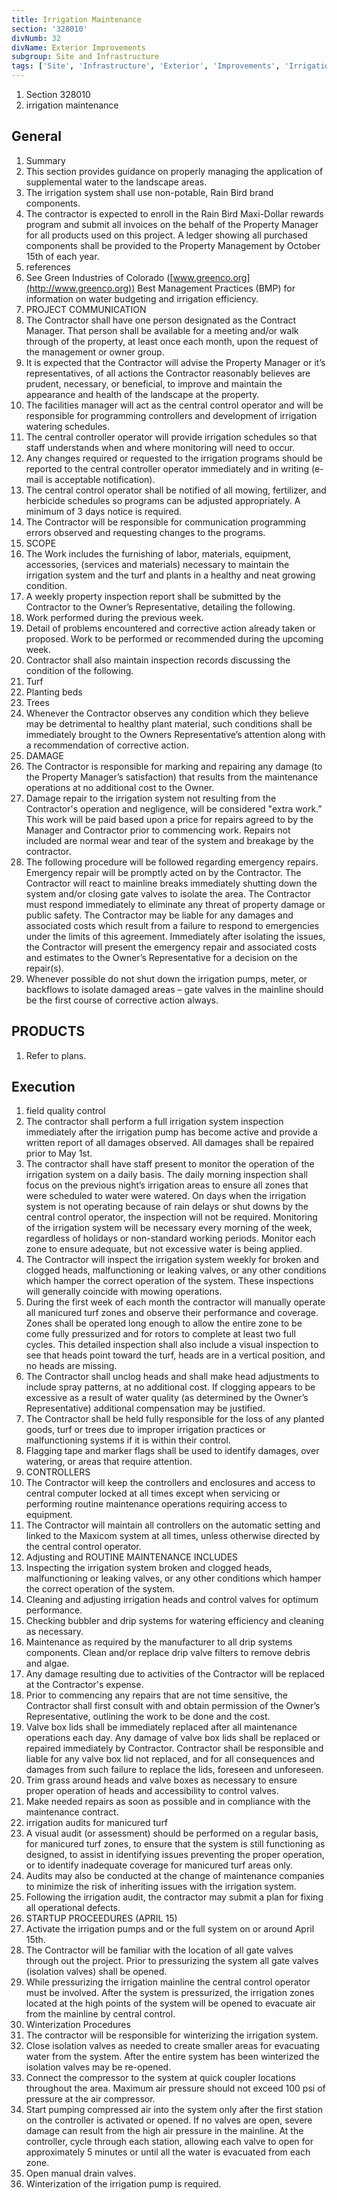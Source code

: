 ```yaml
---
title: Irrigation Maintenance
section: '328010'
divNumb: 32
divName: Exterior Improvements
subgroup: Site and Infrastructure
tags: ['Site', 'Infrastructure', 'Exterior', 'Improvements', 'Irrigation', 'Maintenance']
---
```


   1. Section 328010
   1. irrigation maintenance

## General

   1. Summary
   1. This section provides guidance on properly managing the application of supplemental water to the landscape areas. 
   1. The irrigation system shall use non-potable, Rain Bird brand components.
   1. The contractor is expected to enroll in the Rain Bird Maxi-Dollar rewards program and submit all invoices on the behalf of the Property Manager for all products used on this project. A ledger showing all purchased components shall be provided to the Property Management by October 15th of each year.
   1. references
   1. See Green Industries of Colorado ([www.greenco.org](http://www.greenco.org)) Best Management Practices (BMP) for information on water budgeting and irrigation efficiency.
   1. PROJECT COMMUNICATION
   1. The Contractor shall have one person designated as the Contract Manager. That person shall be available for a meeting and/or walk through of the property, at least once each month, upon the request of the management or owner group.
   1. It is expected that the Contractor will advise the Property Manager or it’s representatives, of all actions the Contractor reasonably believes are prudent, necessary, or beneficial, to improve and maintain the appearance and health of the landscape at the property.
   1. The facilities manager will act as the central control operator and will be responsible for programming controllers and development of irrigation watering schedules.
   1. The central controller operator will provide irrigation schedules so that staff understands when and where monitoring will need to occur.
   1. Any changes required or requested to the irrigation programs should be reported to the central controller operator immediately and in writing (e-mail is acceptable notification).
   1. The central control operator shall be notified of all mowing, fertilizer, and herbicide schedules so programs can be adjusted appropriately. A minimum of 3 days notice is required.
   1. The Contractor will be responsible for communication programming errors observed and requesting changes to the programs.
   1. SCOPE
   1. The Work includes the furnishing of labor, materials, equipment, accessories, (services and materials) necessary to maintain the irrigation system and the turf and plants in a healthy and neat growing condition.
   1. A weekly property inspection report shall be submitted by the Contractor to the Owner’s Representative, detailing the following.
   1. Work performed during the previous week.
   1. Detail of problems encountered and corrective action already taken or proposed. Work to be performed or recommended during the upcoming week.
   1. Contractor shall also maintain inspection records discussing the condition of the following.
   1. Turf
   1. Planting beds 
   1. Trees 
   1. Whenever the Contractor observes any condition which they believe may be detrimental to healthy plant material, such conditions shall be immediately brought to the Owners Representative’s attention along with a recommendation of corrective action.
   1. DAMAGE
   1. The Contractor is responsible for marking and repairing any damage (to the Property Manager’s satisfaction) that results from the maintenance operations at no additional cost to the Owner.
   1. Damage repair to the irrigation system not resulting from the Contractor's operation and negligence, will be considered "extra work.” This work will be paid based upon a price for repairs agreed to by the Manager and Contractor prior to commencing work. Repairs not included are normal wear and tear of the system and breakage by the contractor. 
   1. The following procedure will be followed regarding emergency repairs. Emergency repair will be promptly acted on by the Contractor. The Contractor will react to mainline breaks immediately shutting down the system and/or closing gate valves to isolate the area. The Contractor must respond immediately to eliminate any threat of property damage or public safety. The Contractor may be liable for any damages and associated costs which result from a failure to respond to emergencies under the limits of this agreement. Immediately after isolating the issues, the Contractor will present the emergency repair and associated costs and estimates to the Owner’s Representative for a decision on the repair(s).
   1. Whenever possible do not shut down the irrigation pumps, meter, or backflows to isolate damaged areas – gate valves in the mainline should be the first course of corrective action always.
   
## PRODUCTS

   1. Refer to plans.

## Execution

   1. field quality control
   1. The contractor shall perform a full irrigation system inspection immediately after the irrigation pump has become active and provide a written report of all damages observed. All damages shall be repaired prior to May 1st.
   1. The contractor shall have staff present to monitor the operation of the irrigation system on a daily basis. The daily morning inspection shall focus on the previous night’s irrigation areas to ensure all zones that were scheduled to water were watered. On days when the irrigation system is not operating because of rain delays or shut downs by the central control operator, the inspection will not be required. Monitoring of the irrigation system will be necessary every morning of the week, regardless of holidays or non-standard working periods. Monitor each zone to ensure adequate, but not excessive water is being applied.
   1. The Contractor will inspect the irrigation system weekly for broken and clogged heads, malfunctioning or leaking valves, or any other conditions which hamper the correct operation of the system. These inspections will generally coincide with mowing operations.
   1. During the first week of each month the contractor will manually operate all manicured turf zones and observe their performance and coverage. Zones shall be operated long enough to allow the entire zone to be come fully pressurized and for rotors to complete at least two full cycles. This detailed inspection shall also include a visual inspection to see that heads point toward the turf, heads are in a vertical position, and no heads are missing.
   1. The Contractor shall unclog heads and shall make head adjustments to include spray patterns, at no additional cost. If clogging appears to be excessive as a result of water quality (as determined by the Owner’s Representative) additional compensation may be justified.
   1. The Contractor shall be held fully responsible for the loss of any planted goods, turf or trees due to improper irrigation practices or malfunctioning systems if it is within their control.
   1. Flagging tape and marker flags shall be used to identify damages, over watering, or areas that require attention.
   1. CONTROLLERS
   1. The Contractor will keep the controllers and enclosures and access to central computer locked at all times except when servicing or performing routine maintenance operations requiring access to equipment. 
   1. The Contractor will maintain all controllers on the automatic setting and linked to the Maxicom system at all times, unless otherwise directed by the central control operator.
   1. Adjusting and ROUTINE MAINTENANCE INCLUDES
   1. Inspecting the irrigation system broken and clogged heads, malfunctioning or leaking valves, or any other conditions which hamper the correct operation of the system.
   1. Cleaning and adjusting irrigation heads and control valves for optimum performance.
   1. Checking bubbler and drip systems for watering efficiency and cleaning as necessary. 
   1. Maintenance as required by the manufacturer to all drip systems components. Clean and/or replace drip valve filters to remove debris and algae.
   1. Any damage resulting due to activities of the Contractor will be replaced at the Contractor's expense.
   1. Prior to commencing any repairs that are not time sensitive, the Contractor shall first consult with and obtain permission of the Owner’s Representative, outlining the work to be done and the cost.
   1. Valve box lids shall be immediately replaced after all maintenance operations each day. Any damage of valve box lids shall be replaced or repaired immediately by Contractor. Contractor shall be responsible and liable for any valve box lid not replaced, and for all consequences and damages from such failure to replace the lids, foreseen and unforeseen.
   1. Trim grass around heads and valve boxes as necessary to ensure proper operation of heads and accessibility to control valves.
   1. Make needed repairs as soon as possible and in compliance with the maintenance contract.
   1. irrigation audits for manicured turf
   1. A visual audit (or assessment) should be performed on a regular basis, for manicured turf zones, to ensure that the system is still functioning as designed, to assist in identifying issues preventing the proper operation, or to identify inadequate coverage for manicured turf areas only.
   1. Audits may also be conducted at the change of maintenance companies to minimize the risk of inheriting issues with the irrigation system.
   1. Following the irrigation audit, the contractor may submit a plan for fixing all operational defects.
   1. STARTUP PROCEEDURES (APRIL 15)
   1. Activate the irrigation pumps and or the full system on or around April 15th.
   1. The Contractor will be familiar with the location of all gate valves through out the project. Prior to pressurizing the system all gate valves (isolation valves) shall be opened.
   1. While pressurizing the irrigation mainline the central control operator must be involved. After the system is pressurized, the irrigation zones located at the high points of the system will be opened to evacuate air from the mainline by central control.
   1. Winterization Procedures
   1. The contractor will be responsible for winterizing the irrigation system. 
   1. Close isolation valves as needed to create smaller areas for evacuating water from the system. After the entire system has been winterized the isolation valves may be re-opened.
   1. Connect the compressor to the system at quick coupler locations throughout the area. Maximum air pressure should not exceed 100 psi of pressure at the air compressor.
   1. Start pumping compressed air into the system only after the first station on the controller is activated or opened. If no valves are open, severe damage can result from the high air pressure in the mainline. At the controller, cycle through each station, allowing each valve to open for approximately 5 minutes or until all the water is evacuated from each zone.
   1. Open manual drain valves.
   1. Winterization of the irrigation pump is required.
   

